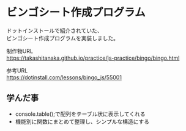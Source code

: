 # ビンゴシート作成プログラム

ドットインストールで紹介されていた、  
ビンゴシート作成プログラムを実装しました。

制作物URL  
https://takashitanaka.github.io/practice/js-practice/bingo/bingo.html

参考URL  
https://dotinstall.com/lessons/bingo_js/55001

## 学んだ事

- console.table();で配列をテーブル状に表示してくれる
- 機能別に関数にまとめて整理し、シンプルな構造にする
